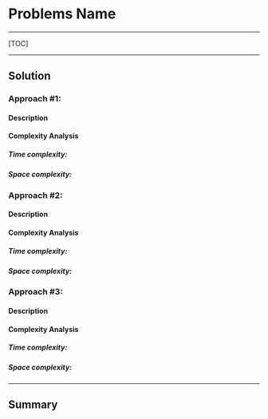# Problems Name

------

[TOC]

------

## Solution



### Approach #1: 

#### Description

#### Complexity Analysis

##### Time complexity: 

##### Space complexity: 



### Approach #2: 

#### Description

#### Complexity Analysis

##### Time complexity: 

##### Space complexity: 



### Approach #3: 

#### Description

#### Complexity Analysis

##### Time complexity: 

##### Space complexity: 



------

## Summary
